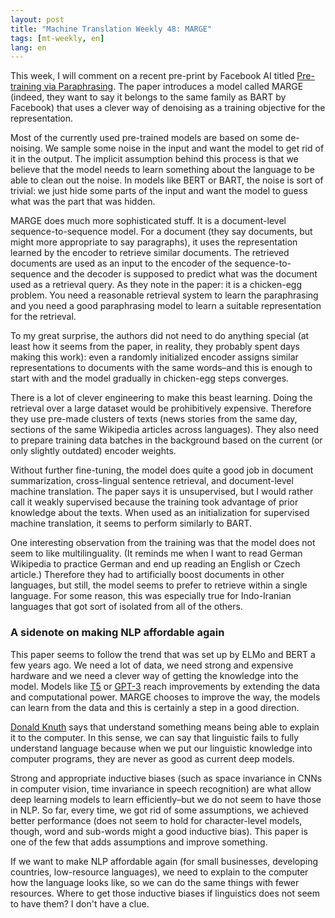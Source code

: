 ```yaml
---
layout: post
title: "Machine Translation Weekly 48: MARGE"
tags: [mt-weekly, en]
lang: en
---
```


This week, I will comment on a recent pre-print by Facebook AI titled
[Pre-training via Paraphrasing](https://arxiv.org/pdf/2006.15020.pdf). The
paper introduces a model called MARGE (indeed, they want to say it belongs to
the same family as BART by Facebook) that uses a clever way of denoising as a
training objective for the representation.

Most of the currently used pre-trained models are based on some de-noising. We
sample some noise in the input and want the model to get rid of it in the
output. The implicit assumption behind this process is that we believe that the
model needs to learn something about the language to be able to clean out the
noise. In models like BERT or BART, the noise is sort of trivial: we just hide
some parts of the input and want the model to guess what was the part that was
hidden.

MARGE does much more sophisticated stuff. It is a document-level
sequence-to-sequence model. For a document (they say documents, but might more
appropriate to say paragraphs), it uses the representation learned by the
encoder to retrieve similar documents. The retrieved documents are used as an
input to the encoder of the sequence-to-sequence and the decoder is supposed to
predict what was the document used as a retrieval query. As they note in the
paper: it is a chicken-egg problem. You need a reasonable retrieval system to
learn the paraphrasing and you need a good paraphrasing model to learn a
suitable representation for the retrieval.

To my great surprise, the authors did not need to do anything special (at least
how it seems from the paper, in reality, they probably spent days making this
work): even a randomly initialized encoder assigns similar representations to
documents with the same words–and this is enough to start with and the model
gradually in chicken-egg steps converges.

There is a lot of clever engineering to make this beast learning. Doing the
retrieval over a large dataset would be prohibitively expensive. Therefore they
use pre-made clusters of texts (news stories from the same day, sections of the
same Wikipedia articles across languages). They also need to prepare training
data batches in the background based on the current (or only slightly outdated)
encoder weights.

Without further fine-tuning, the model does quite a good job in document
summarization, cross-lingual sentence retrieval, and document-level machine
translation. The paper says it is unsupervised, but I would rather call it
weakly supervised because the training took advantage of prior knowledge about
the texts. When used as an initialization for supervised machine translation,
it seems to perform similarly to BART.

One interesting observation from the training was that the model does not seem
to like multilinguality. (It reminds me when I want to read German Wikipedia to
practice German and end up reading an English or Czech article.) Therefore they
had to artificially boost documents in other languages, but still, the model
seems to prefer to retrieve within a single language. For some reason, this was
especially true for Indo-Iranian languages that got sort of isolated from all
of the others.

### A sidenote on making NLP affordable again

This paper seems to follow the trend that was set up by ELMo and BERT a few
years ago. We need a lot of data, we need strong and expensive hardware and we
need a clever way of getting the knowledge into the model. Models like
[T5](https://arxiv.org/abs/1910.10683) or
[GPT-3](https://arxiv.org/abs/2005.14165) reach improvements by extending the
data and computational power. MARGE chooses to improve the way, the models can
learn from the data and this is certainly a step in a good direction.

[Donald Knuth](https://en.wikiquote.org/wiki/Donald_Knuth) says that understand
something means being able to explain it to the computer. In this sense, we can
say that linguistic fails to fully understand language because when we put our
linguistic knowledge into computer programs, they are never as good as current
deep models.

Strong and appropriate inductive biases (such as space invariance in CNNs in
computer vision, time invariance in speech recognition) are what allow deep
learning models to learn efficiently–but we do not seem to have those in NLP.
So far, every time, we got rid of some assumptions, we achieved better
performance (does not seem to hold for character-level models, though, word and
sub-words might a good inductive bias). This paper is one of the few that adds
assumptions and improve something.

If we want to make NLP affordable again (for small businesses, developing
countries, low-resource languages), we need to explain to the computer how the
language looks like, so we can do the same things with fewer resources. Where
to get those inductive biases if linguistics does not seem to have them? I
don't have a clue.
